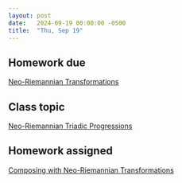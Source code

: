 ```yaml
---
layout: post
date:   2024-09-19 00:00:00 -0500
title:  "Thu, Sep 19"
---
```


## Homework due

[Neo-Riemannian Transformations](https://viva.pressbooks.pub/openmusictheory/chapter/neo-riemannian-triadic-progressions/#assignments)

## Class topic

[Neo-Riemannian Triadic Progressions](https://viva.pressbooks.pub/openmusictheory/chapter/neo-riemannian-triadic-progressions/)

## Homework assigned

[Composing with Neo-Riemannian Transformations](https://viva.pressbooks.pub/openmusictheory/chapter/neo-riemannian-triadic-progressions/#assignments)

